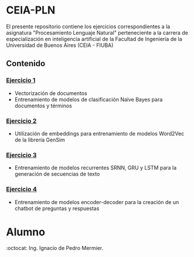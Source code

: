 # CEIA-PLN
El presente repositorio contiene los ejercicios correspondientes a la asignatura "Procesamiento Lenguaje Natural" perteneciente a la carrera de especialización en inteligencia artificial de la Facultad de Ingeniería de la Universidad de Buenos Aires (CEIA - FIUBA)

## Contenido

### [Ejercicio 1](https://github.com/itdepedro/CEIA-PLN/blob/main/ejercicio%201%20-%20vectorizacion%20termino-documento/README.md)
* Vectorización de documentos
* Entrenamiento de modelos de clasificación Naïve Bayes para documentos y términos

### [Ejercicio 2](https://github.com/itdepedro/CEIA-PLN/tree/main/ejercicio%202%20-%20embeddings)
* Utilización de embeddings para entrenamiento de modelos Word2Vec de la librería GenSim

### [Ejercicio 3](https://github.com/itdepedro/CEIA-PLN/tree/main/ejercicio%203%20-%20modelo_lenguaje_char)
* Entrenamiento de modelos recurrentes SRNN, GRU y LSTM para la generación de secuencias de texto

### [Ejercicio 4](https://github.com/itdepedro/CEIA-PLN/tree/main/ejercicio%204%20-%20chatbot%20qa)
* Entrenamiento de modelos encoder-decoder para la creación de un chatbot de preguntas y respuestas

# Alumno
:octocat: Ing. Ignacio de Pedro Mermier.
